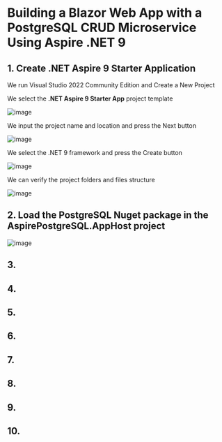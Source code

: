 # Building a Blazor Web App with a PostgreSQL CRUD Microservice Using Aspire .NET 9

## 1. Create .NET Aspire 9 Starter Application

We run Visual Studio 2022 Community Edition and Create a New Project

We select the **.NET Aspire 9 Starter App** project template

![image](https://github.com/user-attachments/assets/5e31cf38-1f0a-4398-9591-7f8fb1f81e20)

We input the project name and location and press the Next button

![image](https://github.com/user-attachments/assets/d2c4ffec-a540-45fe-a871-13de0ef03e46)

We select the .NET 9 framework and press the Create button

![image](https://github.com/user-attachments/assets/59ddc3c2-0fe0-4f4d-8295-9c6ff617d14e)

We can verify the project folders and files structure

![image](https://github.com/user-attachments/assets/b1ec8fdd-362f-42af-a64c-4d4ce49e45d1)

## 2. Load the PostgreSQL Nuget package in the AspirePostgreSQL.AppHost project

![image](https://github.com/user-attachments/assets/9111f764-0ba2-4ffe-a8dd-ac2f22b148a3)


## 3. 

## 4. 

## 5. 

## 6. 

## 7.

## 8.

## 9.

## 10.

